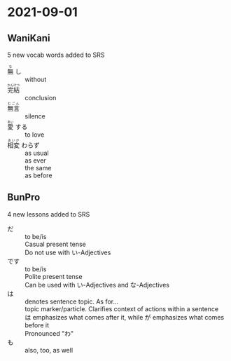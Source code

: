 # 2021-09-01

## WaniKani

5 new vocab words added to SRS

<dl>
<dt>
  <ruby>
    無
    <rp>(</rp>
    <rt>な</rt>
    <rp>)</rp>
  <ruby>し
<dt>
<dd>without</dd>
<dt>
  <ruby>
    完結
    <rp>(</rp>
    <rt>かんけつ</rt>
    <rp>)</rp>
  <ruby>
<dt>
<dd>conclusion</dd>
<dt>
  <ruby>
    無言
    <rp>(</rp>
    <rt>むごん</rt>
    <rp>)</rp>
  </ruby>
</dt>
<dd>silence</dd>
<dt>
  <ruby>
    愛
    <rp>(</rp>
    <rt>あい</rt>
    <rp>)</rp>
  <ruby>する
<dt>
<dd>to love</dd>
<dt>
  <ruby>
    相変
    <rp>(</rp>
    <rt>あいか</rt>
    <rp>)</rp>
  <ruby>わらず
<dt>
<dd>as usual</dd><dd>as ever</dd><dd>the same</dd><dd>as before</dd>
</dl>

## BunPro

4 new lessons added to SRS

<dl>
  <dt>だ</dt>
  <dd>to be/is</dd>
  <dd>Casual present tense</dd>
  <dd>Do not use with い-Adjectives</dd>
  <dt>です</dt>
  <dd>to be/is</dd>
  <dd>Polite present tense</dd>
  <dd>Can be used with い-Adjectives and な-Adjectives</dd>
  <dt>は</dt>
  <dd>denotes sentence topic. As for...</dd>
  <dd>topic marker/particle. Clarifies context of actions within a sentence</dd>
  <dd>は emphasizes what comes after it, while が emphasizes what comes before it</dd>
  <dd>Pronounced "わ"</dd>
  <dt>も</dt>
  <dd>also, too, as well</dd>
<dl>
